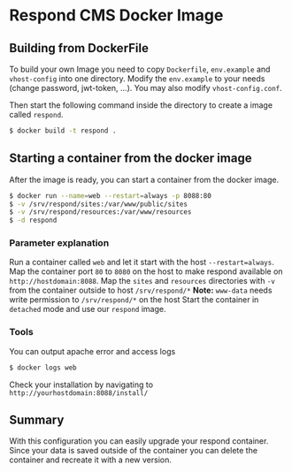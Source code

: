 # Respond CMS Docker Image
## Building from DockerFile
To build your own Image you need to copy `Dockerfile`, `env.example` and `vhost-config` into one directory. 
Modify the `env.example` to your needs (change password, jwt-token, ...). 
You may also modify `vhost-config.conf`.


Then start the following command inside the directory to create a image called `respond`.
``` bash
$ docker build -t respond .
```

## Starting a container from the docker image
After the image is ready, you can start a container from the docker image. 
 
```bash
$ docker run --name=web --restart=always -p 8088:80
$ -v /srv/respond/sites:/var/www/public/sites 
$ -v /srv/respond/resources:/var/www/resources 
$ -d respond
```

### Parameter explanation
Run a container called `web` and let it start with the host `--restart=always`.
Map the container port `80` to `8080` on the host to make respond available on `http://hostdomain:8088`.
Map the `sites` and `resources` directories with `-v` from the container outside to host `/srv/respond/*` 
**Note:** `www-data` needs write permission to `/srv/respond/*` on the host
Start the container in `detached` mode and use our `respond` image.

### Tools
You can output apache error and access logs
```bash
$ docker logs web
```

Check your installation by navigating to `http://yourhostdomain:8088/install/`

## Summary
With this configuration you can easily upgrade your respond container. 
Since your data is saved outside of the container you can delete the container and recreate it with a new version. 
